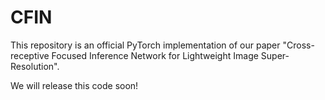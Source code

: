 # CFIN

This repository is an official PyTorch implementation of our paper "Cross-receptive Focused Inference Network for Lightweight Image Super-Resolution". 

We will release this code soon!
